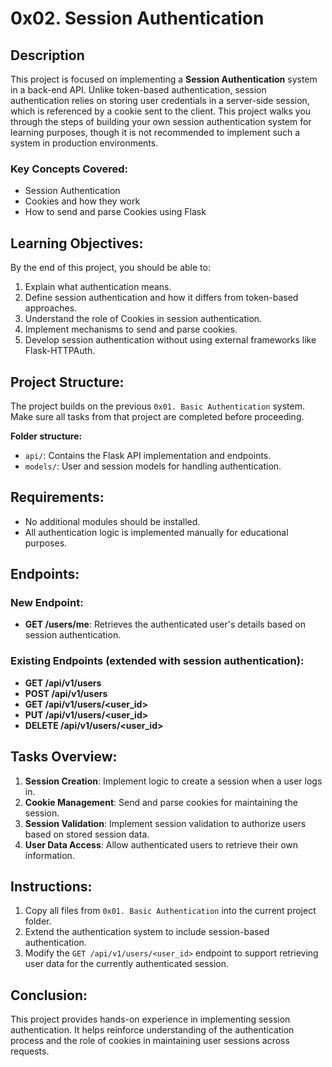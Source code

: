 # 0x02. Session Authentication

## Description
This project is focused on implementing a **Session Authentication** system in a back-end API. Unlike token-based authentication, session authentication relies on storing user credentials in a server-side session, which is referenced by a cookie sent to the client. This project walks you through the steps of building your own session authentication system for learning purposes, though it is not recommended to implement such a system in production environments.

### Key Concepts Covered:
- Session Authentication
- Cookies and how they work
- How to send and parse Cookies using Flask

## Learning Objectives:
By the end of this project, you should be able to:
1. Explain what authentication means.
2. Define session authentication and how it differs from token-based approaches.
3. Understand the role of Cookies in session authentication.
4. Implement mechanisms to send and parse cookies.
5. Develop session authentication without using external frameworks like Flask-HTTPAuth.

## Project Structure:
The project builds on the previous `0x01. Basic Authentication` system. Make sure all tasks from that project are completed before proceeding.

**Folder structure:**
- `api/`: Contains the Flask API implementation and endpoints.
- `models/`: User and session models for handling authentication.

## Requirements:
- No additional modules should be installed.
- All authentication logic is implemented manually for educational purposes.

## Endpoints:
### New Endpoint:
- **GET /users/me**: Retrieves the authenticated user's details based on session authentication.

### Existing Endpoints (extended with session authentication):
- **GET /api/v1/users**
- **POST /api/v1/users**
- **GET /api/v1/users/<user_id>**
- **PUT /api/v1/users/<user_id>**
- **DELETE /api/v1/users/<user_id>**

## Tasks Overview:
1. **Session Creation**: Implement logic to create a session when a user logs in.
2. **Cookie Management**: Send and parse cookies for maintaining the session.
3. **Session Validation**: Implement session validation to authorize users based on stored session data.
4. **User Data Access**: Allow authenticated users to retrieve their own information.

## Instructions:
1. Copy all files from `0x01. Basic Authentication` into the current project folder.
2. Extend the authentication system to include session-based authentication.
3. Modify the `GET /api/v1/users/<user_id>` endpoint to support retrieving user data for the currently authenticated session.

## Conclusion:
This project provides hands-on experience in implementing session authentication. It helps reinforce understanding of the authentication process and the role of cookies in maintaining user sessions across requests.
